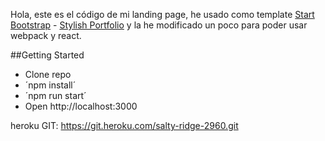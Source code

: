 

Hola, este es el código de mi landing page, he usado como template [Start Bootstrap](http://startbootstrap.com/) - [Stylish Portfolio](http://startbootstrap.com/template-overviews/stylish-portfolio/) y la he modificado un poco para poder usar webpack y react.

##Getting Started

* Clone repo
* ´npm install´
* ´npm run start´  
* Open http://localhost:3000


heroku GIT: https://git.heroku.com/salty-ridge-2960.git
